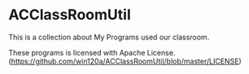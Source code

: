 ACClassRoomUtil
============
This is a collection about My Programs used our classroom.

These programs is licensed with Apache License. (https://github.com/win120a/ACClassRoomUtil/blob/master/LICENSE)
